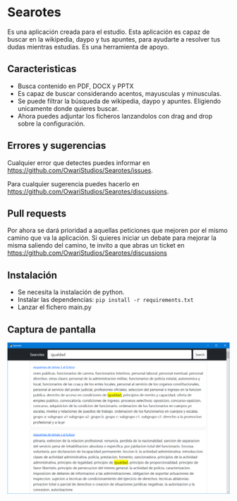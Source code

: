 # Searotes

Es una aplicación creada para el estudio. Esta aplicación es capaz de buscar en la wikipedia, daypo y tus apuntes, para ayudarte a resolver tus dudas mientras estudias. Es una herramienta de apoyo.

## Caracteristicas

* Busca contenido en PDF, DOCX y PPTX
* Es capaz de buscar considerando acentos, mayusculas y minusculas.
* Se puede filtrar la búsqueda de wikipedia, daypo y apuntes. Eligiendo unicamente donde quieres buscar.
* Ahora puedes adjuntar los ficheros lanzandolos con drag and drop sobre la configuración.

## Errores y sugerencias

Cualquier error que detectes puedes informar en <https://github.com/OwariStudios/Searotes/issues>.

Para cualquier sugerencia puedes hacerlo en <https://github.com/OwariStudios/Searotes/discussions>.

## Pull requests

Por ahora se dará prioridad a aquellas peticiones que mejoren por el mismo camino que va la aplicación. Si quieres iniciar un debate para mejorar la misma saliendo del camino, te invito a que abras un ticket en <https://github.com/OwariStudios/Searotes/discussions>

## Instalación

* Se necesita la instalación de python.
* Instalar las dependencias: `pip install -r requirements.txt`
* Lanzar el fichero main.py

## Captura de pantalla

<img src="https://github.com/OwariStudios/Searotes/blob/027b6851995372798db935f0e87d9b5431b2d74c/screenshot.png?raw=true" alt="Searotes"/>

